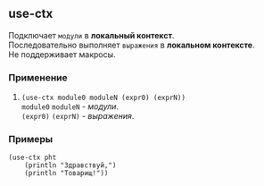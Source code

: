 ## use-ctx
Подключает `модули` в __локальный контекст__.<br>
Последовательно выполняет `выражения` в __локальном контексте__.<br>
Не поддерживает макросы.

### Применение

1. `(use-ctx module0 moduleN (expr0) (exprN))`<br>
`module0` `moduleN` - _модули_.<br>
`(expr0)` `(exprN)` - _выражения_.

### Примеры

```pht
(use-ctx pht
    (println "Здравствуй,")
    (println "Товарищ!"))
```
